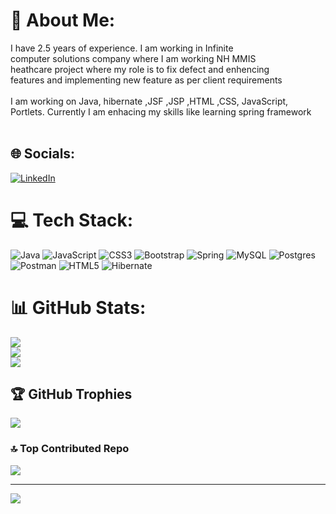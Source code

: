 # 💫 About Me:
I have 2.5 years of experience. I am working in Infinite <br>computer solutions company where I am working NH MMIS <br>heathcare project where my role is to fix defect and enhencing <br>features and implementing new feature as per client requirements<br><br>I am working on Java, hibernate ,JSF ,JSP ,HTML ,CSS, JavaScript,<br>Portlets. Currently I am enhacing my skills like learning spring framework<br><br>


## 🌐 Socials:
[![LinkedIn](https://img.shields.io/badge/LinkedIn-%230077B5.svg?logo=linkedin&logoColor=white)](https://linkedin.com/in/https://www.linkedin.com/in/harshit-tiwari-0314561b5) 

# 💻 Tech Stack:
![Java](https://img.shields.io/badge/java-%23ED8B00.svg?style=flat&logo=openjdk&logoColor=white) ![JavaScript](https://img.shields.io/badge/javascript-%23323330.svg?style=flat&logo=javascript&logoColor=%23F7DF1E) ![CSS3](https://img.shields.io/badge/css3-%231572B6.svg?style=flat&logo=css3&logoColor=white) ![Bootstrap](https://img.shields.io/badge/bootstrap-%238511FA.svg?style=flat&logo=bootstrap&logoColor=white) ![Spring](https://img.shields.io/badge/spring-%236DB33F.svg?style=flat&logo=spring&logoColor=white) ![MySQL](https://img.shields.io/badge/mysql-4479A1.svg?style=flat&logo=mysql&logoColor=white) ![Postgres](https://img.shields.io/badge/postgres-%23316192.svg?style=flat&logo=postgresql&logoColor=white) ![Postman](https://img.shields.io/badge/Postman-FF6C37?style=flat&logo=postman&logoColor=white) ![HTML5](https://img.shields.io/badge/html5-%23E34F26.svg?style=flat&logo=html5&logoColor=white) ![Hibernate](https://img.shields.io/badge/Hibernate-59666C?style=flat&logo=Hibernate&logoColor=white) 
# 📊 GitHub Stats:
![](https://github-readme-stats.vercel.app/api?username=harshit771&theme=dark&hide_border=false&include_all_commits=true&count_private=true)<br/>
![](https://github-readme-streak-stats.herokuapp.com/?user=harshit771&theme=dark&hide_border=false)<br/>
![](https://github-readme-stats.vercel.app/api/top-langs/?username=harshit771&theme=dark&hide_border=false&include_all_commits=true&count_private=true&layout=compact)

## 🏆 GitHub Trophies
![](https://github-profile-trophy.vercel.app/?username=harshit771&theme=radical&no-frame=false&no-bg=false&margin-w=4)

### 🔝 Top Contributed Repo
![](https://github-contributor-stats.vercel.app/api?username=harshit771&limit=5&theme=dark&combine_all_yearly_contributions=true)

---
[![](https://visitcount.itsvg.in/api?id=harshit771&icon=0&color=0)](https://visitcount.itsvg.in)

<!-- Proudly created with GPRM ( https://gprm.itsvg.in ) -->
